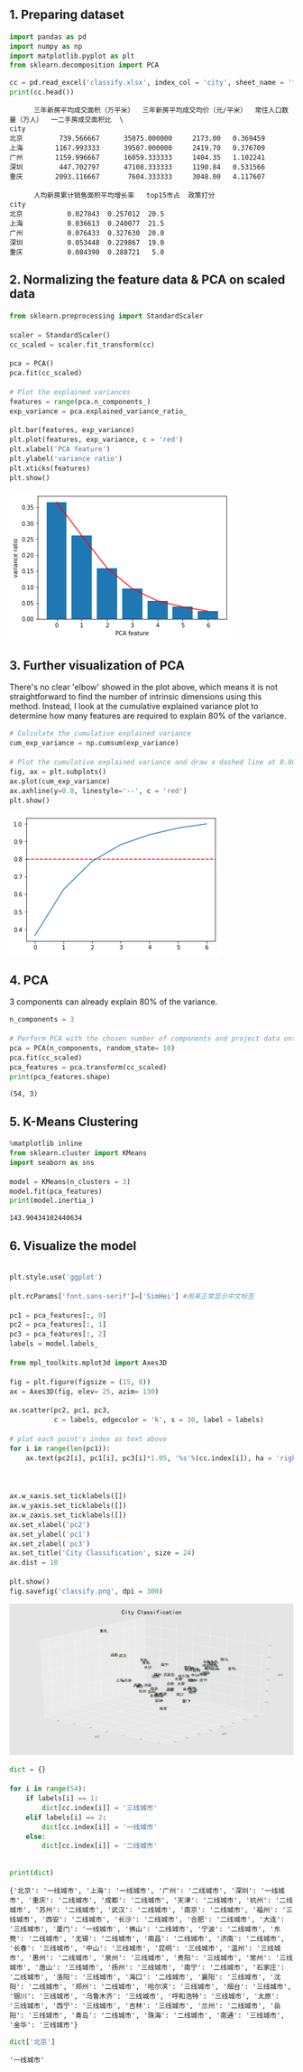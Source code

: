 
## 1. Preparing dataset


```python
import pandas as pd
import numpy as np
import matplotlib.pyplot as plt
from sklearn.decomposition import PCA
```


```python
cc = pd.read_excel('classify.xlsx', index_col = 'city', sheet_name = 'first')
print(cc.head())
```

          三年新房平均成交面积（万平米）  三年新房平均成交均价（元/平米）  常住人口数量（万人）  一二手房成交面积比  \
    city                                                             
    北京         739.566667      35075.000000     2173.00   0.369459   
    上海        1167.993333      39507.000000     2419.70   0.376709   
    广州        1159.996667      16059.333333     1404.35   1.102241   
    深圳         447.702797      47108.333333     1190.84   0.531566   
    重庆        2093.116667       7604.333333     3048.00   4.117607   
    
          人均新房累计销售面积平均增长率   top15市占  政策打分  
    city                                   
    北京           0.027843  0.257012  20.5  
    上海           0.036613  0.240077  21.5  
    广州           0.076433  0.327630  20.0  
    深圳           0.053448  0.229867  19.0  
    重庆           0.084390  0.288721   5.0  


## 2. Normalizing the feature data & PCA on scaled data


```python
from sklearn.preprocessing import StandardScaler

scaler = StandardScaler()
cc_scaled = scaler.fit_transform(cc)

pca = PCA()
pca.fit(cc_scaled)

# Plot the explained variances
features = range(pca.n_components_)
exp_variance = pca.explained_variance_ratio_

plt.bar(features, exp_variance)
plt.plot(features, exp_variance, c = 'red')
plt.xlabel('PCA feature')
plt.ylabel('variance ratio')
plt.xticks(features)
plt.show()
```


![png](output_4_0.png)


## 3. Further visualization of PCA
There's no clear 'elbow' showed in the plot above, which means it is not straightforward to find the number of intrinsic dimensions using this method.
Instead, I look at the cumulative explained variance plot to determine how many features are required to explain 80% of the variance. 


```python
# Calculate the cumulative explained variance
cum_exp_variance = np.cumsum(exp_variance)

# Plot the cumulative explained variance and draw a dashed line at 0.80.
fig, ax = plt.subplots()
ax.plot(cum_exp_variance)
ax.axhline(y=0.8, linestyle='--', c = 'red')
plt.show()
```


![png](output_6_0.png)


## 4. PCA
3 components can already explain 80% of the variance.


```python
n_components = 3

# Perform PCA with the chosen number of components and project data onto components
pca = PCA(n_components, random_state= 10)
pca.fit(cc_scaled)
pca_features = pca.transform(cc_scaled)
print(pca_features.shape)
```

    (54, 3)


## 5. K-Means Clustering


```python
%matplotlib inline
from sklearn.cluster import KMeans
import seaborn as sns

model = KMeans(n_clusters = 3)
model.fit(pca_features)
print(model.inertia_)

```

    143.90434102440634


## 6. Visualize the model


```python

plt.style.use('ggplot')

plt.rcParams['font.sans-serif']=['SimHei'] #用来正常显示中文标签

pc1 = pca_features[:, 0]
pc2 = pca_features[:, 1]
pc3 = pca_features[:, 2]
labels = model.labels_

from mpl_toolkits.mplot3d import Axes3D

fig = plt.figure(figsize = (15, 8))
ax = Axes3D(fig, elev= 25, azim= 130)

ax.scatter(pc2, pc1, pc3,
           c = labels, edgecolor = 'k', s = 30, label = labels)

# plot each point's index as text above
for i in range(len(pc1)): 
    ax.text(pc2[i], pc1[i], pc3[i]*1.05, '%s'%(cc.index[i]), ha = 'right', va = 'center', fontsize=10, color='k')
    

    
ax.w_xaxis.set_ticklabels([])
ax.w_yaxis.set_ticklabels([])
ax.w_zaxis.set_ticklabels([])
ax.set_xlabel('pc2')
ax.set_ylabel('pc1')
ax.set_zlabel('pc3')
ax.set_title('City Classification', size = 24)
ax.dist = 10

plt.show()
fig.savefig('classify.png', dpi = 300)
```


![png](output_13_0.png)



```python
dict = {}

for i in range(54):
    if labels[i] == 1:
        dict[cc.index[i]] = '三线城市'
    elif labels[i] == 2:
        dict[cc.index[i]] = '一线城市'
    else:
        dict[cc.index[i]] = '二线城市'
        
```


```python
print(dict)
```

    {'北京': '一线城市', '上海': '一线城市', '广州': '二线城市', '深圳': '一线城市', '重庆': '二线城市', '成都': '二线城市', '天津': '二线城市', '杭州': '二线城市', '苏州': '二线城市', '武汉': '二线城市', '南京': '二线城市', '福州': '三线城市', '西安': '二线城市', '长沙': '二线城市', '合肥': '二线城市', '大连': '三线城市', '厦门': '一线城市', '佛山': '二线城市', '宁波': '二线城市', '东莞': '二线城市', '无锡': '二线城市', '南昌': '二线城市', '济南': '二线城市', '长春': '三线城市', '中山': '三线城市', '昆明': '三线城市', '温州': '三线城市', '惠州': '二线城市', '泉州': '三线城市', '贵阳': '三线城市', '常州': '三线城市', '唐山': '三线城市', '扬州': '三线城市', '南宁': '二线城市', '石家庄': '二线城市', '洛阳': '三线城市', '海口': '二线城市', '襄阳': '三线城市', '沈阳': '二线城市', '郑州': '二线城市', '哈尔滨': '三线城市', '烟台': '三线城市', '银川': '三线城市', '乌鲁木齐': '三线城市', '呼和浩特': '三线城市', '太原': '三线城市', '西宁': '三线城市', '吉林': '三线城市', '兰州': '二线城市', '岳阳': '三线城市', '青岛': '二线城市', '珠海': '二线城市', '南通': '三线城市', '金华': '三线城市'}



```python
dict['北京']
```




    '一线城市'
